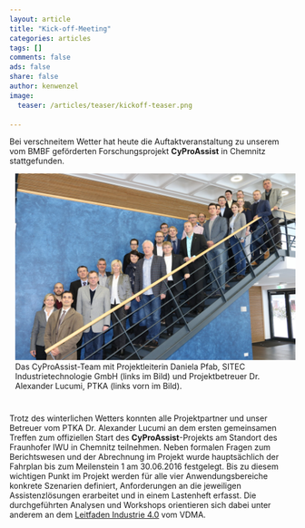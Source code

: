 ```yaml
---
layout: article
title: "Kick-off-Meeting"
categories: articles
tags: []
comments: false
ads: false
share: false
author: kenwenzel
image:
  teaser: /articles/teaser/kickoff-teaser.png

---
```

Bei verschneitem Wetter hat heute die Auftaktveranstaltung zu unserem vom BMBF geförderten Forschungsprojekt **CyProAssist** in Chemnitz stattgefunden.

<div class="page-image" style="float:right; margin-left:10px;margin-bottom:40px;">
<img src="/images/articles/cyproassist_kickoff.jpg" alt="">Das CyProAssist-Team mit Projektleiterin Daniela Pfab, SITEC Industrietechnologie GmbH (links im Bild) und Projektbetreuer Dr. Alexander Lucumi, PTKA (links vorn im Bild).</img>
</div>

Trotz des winterlichen Wetters konnten alle Projektpartner und unser Betreuer vom PTKA Dr. Alexander Lucumi an dem ersten gemeinsamen Treffen zum offiziellen Start des **CyProAssist**-Projekts am Standort des Fraunhofer IWU
in Chemnitz teilnehmen.
Neben formalen Fragen zum Berichtswesen und der Abrechnung im Projekt wurde hauptsächlich der Fahrplan bis zum Meilenstein 1 am 30.06.2016 festgelegt. Bis zu diesem wichtigen Punkt im Projekt werden für alle vier Anwendungsbereiche konkrete Szenarien definiert, Anforderungen an die jeweiligen Assistenzlösungen erarbeitet und in einem Lastenheft erfasst. Die durchgeführten Analysen und Workshops orientieren sich dabei unter anderem an dem [Leitfaden Industrie 4.0](http://industrie40.vdma.org/article/-/articleview/8567185) vom VDMA.

